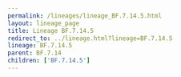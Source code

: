 ```yaml
---
permalink: /lineages/lineage_BF.7.14.5.html
layout: lineage_page
title: Lineage BF.7.14.5
redirect_to: ../lineage.html?lineage=BF.7.14.5
lineage: BF.7.14.5
parent: BF.7.14
children: ['BF.7.14.5']
---
```

